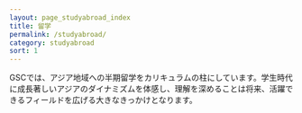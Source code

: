 ```yaml
---
layout: page_studyabroad_index
title: 留学
permalink: /studyabroad/
category: studyabroad
sort: 1
---
```



GSCでは、アジア地域への半期留学をカリキュラムの柱にしています。学生時代に成長著しいアジアのダイナミズムを体感し、理解を深めることは将来、活躍できるフィールドを広げる大きなきっかけとなります。